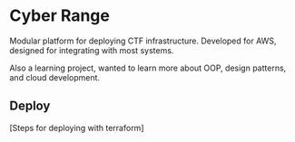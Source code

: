 # Cyber Range

Modular platform for deploying CTF infrastructure. Developed for AWS, designed for integrating with most systems.

Also a learning project, wanted to learn more about OOP, design patterns, and cloud development.

## Deploy

[Steps for deploying with terraform]

